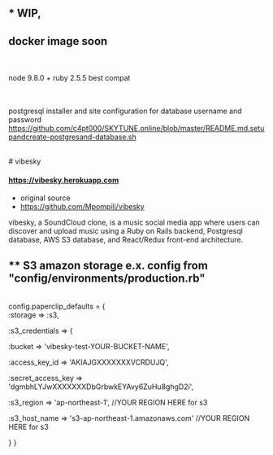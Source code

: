 

## * WIP,
## docker image soon

<br>
<br>
node 9.8.0 + ruby 2.5.5 best compat
<br>
<br>
<br>


postgresql installer and site configuration for database username and password
https://github.com/c4pt000/SKYTUNE.online/blob/master/README.md.setupandcreate-postgresand-database.sh



<br>
# vibesky

#### https://vibesky.herokuapp.com


* original source
* https://github.com/Mpompili/vibesky

vibesky, a SoundCloud clone, is a music social media app where users can discover and upload music using a Ruby on Rails backend, Postgresql database, AWS S3 database, and React/Redux front-end architecture. 





## ** S3 amazon storage e.x. config from "config/environments/production.rb"
<br>
config.paperclip_defaults = {
<br>
:storage => :s3,
<br>

:s3_credentials => {
<br>

:bucket => 'vibesky-test-YOUR-BUCKET-NAME',
<br>

:access_key_id => 'AKIAJGXXXXXXXVCRDUJQ',
<br>

:secret_access_key => 'dgmbhLYJwXXXXXXXDbGrbwkEYAvy6ZuHu8ghgD2i',
<br>

:s3_region => 'ap-northeast-1',                                    //YOUR REGION HERE for s3
<br>

:s3_host_name => 's3-ap-northeast-1.amazonaws.com'                   //YOUR REGION HERE for s3
<br>

}
}
